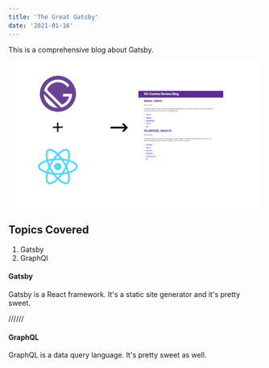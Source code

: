```yaml
---
title: 'The Great Gatsby'
date: '2021-01-16'
---
```


This is a comprehensive blog about Gatsby.

![Gatsbyimg](./gatsbyimg.png)

## Topics Covered

1. Gatsby
2. GraphQl

#### Gatsby

Gatsby is a React framework. It's a static site generator and it's pretty sweet.

//////

#### GraphQL

GraphQL is a data query language. It's pretty sweet as well.
